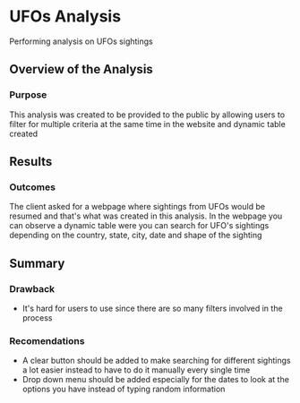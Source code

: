 # UFOs Analysis
Performing analysis on UFOs sightings
## Overview of the Analysis
### Purpose
This analysis was created to be provided to the public by allowing users to filter for multiple criteria at the same time in the website and dynamic table created
## Results

### Outcomes
The client asked for a webpage where sightings from UFOs would be resumed and that's what was created in this analysis. In the webpage you can observe a dynamic table were you can search for UFO's sightings depending on the country, state, city, date and shape of the sighting

## Summary
### Drawback
* It's hard for users to use since there are so many filters involved in the process  
### Recomendations
* A clear button should be added to make searching for different sightings a lot easier instead to have to do it manually every single time
* Drop down menu should be added especially for the dates to look at the options you have instead of typing random information
